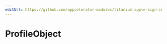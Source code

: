 ```yaml
---
editUrl: https://github.com/appcelerator-modules/titanium-apple-sign-in/edit/master/apidoc/Applesignin.yml
---
```

# ProfileObject

<TypeHeader/>

<ApiDocs/>
